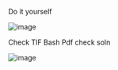 Do it yourself

![image](https://github.com/adityasneo/Linux/assets/128022129/088f6ae6-2430-4152-bd04-f5334a0cd3c0)

Check TIF Bash Pdf check soln

![image](https://github.com/adityasneo/Linux/assets/128022129/8943b417-400f-4462-ac5c-381aa184e2d4)
